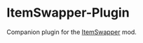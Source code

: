 # ItemSwapper-Plugin

Companion plugin for the [ItemSwapper](https://github.com/tr7zw/ItemSwapper) mod.
